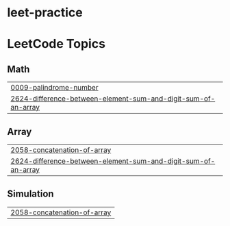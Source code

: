# leet-practice
<!---LeetCode Topics Start-->
# LeetCode Topics
## Math
|  |
| ------- |
| [0009-palindrome-number](https://github.com/eibelsmathew/leet-practice/tree/master/0009-palindrome-number) |
| [2624-difference-between-element-sum-and-digit-sum-of-an-array](https://github.com/eibelsmathew/leet-practice/tree/master/2624-difference-between-element-sum-and-digit-sum-of-an-array) |
## Array
|  |
| ------- |
| [2058-concatenation-of-array](https://github.com/eibelsmathew/leet-practice/tree/master/2058-concatenation-of-array) |
| [2624-difference-between-element-sum-and-digit-sum-of-an-array](https://github.com/eibelsmathew/leet-practice/tree/master/2624-difference-between-element-sum-and-digit-sum-of-an-array) |
## Simulation
|  |
| ------- |
| [2058-concatenation-of-array](https://github.com/eibelsmathew/leet-practice/tree/master/2058-concatenation-of-array) |
<!---LeetCode Topics End-->